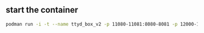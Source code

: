 ## start the container
```bash
podman run -i -t --name ttyd_box_v2 -p 11080-11081:8080-8081 -p 12000-12100:9000-9100 -v ~/ttyd_box/:/home/ubuntu/ttyd_files -v ~/ttyd_shared/:/home/ubuntu/shared docker.io/ubuntu /bin/bash
```
